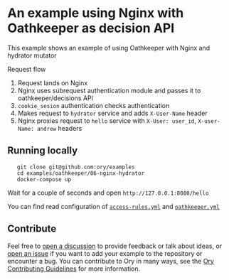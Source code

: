 # An example using Nginx with Oathkeeper as decision API

This example shows an example of using Oathkeeper with Nginx and hydrator mutator

Request flow

1. Request lands on Nginx
1. Nginx uses subrequest authentication module and passes it to oathkeeper/decisions API
1. `cookie_sesion` authentication checks authentication
1. Makes request to `hydrator` service and adds `X-User-Name` header
1. Nginx proxies request to `hello` service with `X-User: user_id`, `X-user-Name: andrew` headers

## Running locally

```
   git clone git@github.com:ory/examples
   cd examples/oathkeeper/06-nginx-hydrator
   docker-compose up
```

Wait for a couple of seconds and open `http://127.0.0.1:8080/hello`

You can find read configuration of [`access-rules.yml`](./oathkeeper/access-rules.yml) and
[`oathkeeper.yml`](./oathkeeper/oathkeeper.yml)

## Contribute

Feel free to [open a discussion](https://github.com/ory/examples/discussions/new) to provide feedback or talk about ideas, or [open an issue](https://github.com/ory/examples/issues/new) if you want to add your example to the repository or encounter a bug.
You can contribute to Ory in many ways, see the [Ory Contributing Guidelines](https://www.ory.sh/docs/ecosystem/contributing) for more information.

